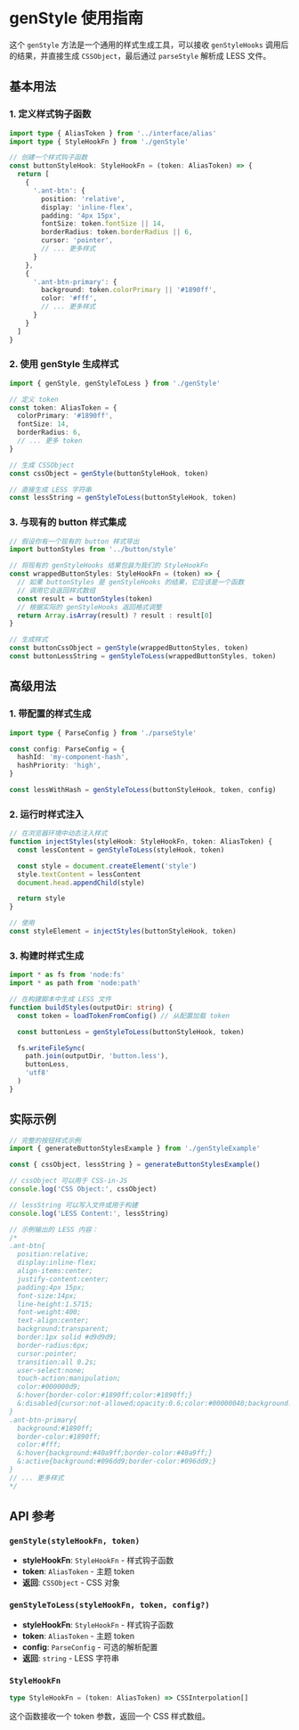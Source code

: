 # genStyle 使用指南

这个 `genStyle` 方法是一个通用的样式生成工具，可以接收 `genStyleHooks` 调用后的结果，并直接生成 `CSSObject`，最后通过 `parseStyle` 解析成 LESS 文件。

## 基本用法

### 1. 定义样式钩子函数

```typescript
import type { AliasToken } from '../interface/alias'
import type { StyleHookFn } from './genStyle'

// 创建一个样式钩子函数
const buttonStyleHook: StyleHookFn = (token: AliasToken) => {
  return [
    {
      '.ant-btn': {
        position: 'relative',
        display: 'inline-flex',
        padding: '4px 15px',
        fontSize: token.fontSize || 14,
        borderRadius: token.borderRadius || 6,
        cursor: 'pointer',
        // ... 更多样式
      }
    },
    {
      '.ant-btn-primary': {
        background: token.colorPrimary || '#1890ff',
        color: '#fff',
        // ... 更多样式
      }
    }
  ]
}
```

### 2. 使用 genStyle 生成样式

```typescript
import { genStyle, genStyleToLess } from './genStyle'

// 定义 token
const token: AliasToken = {
  colorPrimary: '#1890ff',
  fontSize: 14,
  borderRadius: 6,
  // ... 更多 token
}

// 生成 CSSObject
const cssObject = genStyle(buttonStyleHook, token)

// 直接生成 LESS 字符串
const lessString = genStyleToLess(buttonStyleHook, token)
```

### 3. 与现有的 button 样式集成

```typescript
// 假设你有一个现有的 button 样式导出
import buttonStyles from '../button/style'

// 将现有的 genStyleHooks 结果包装为我们的 StyleHookFn
const wrappedButtonStyles: StyleHookFn = (token) => {
  // 如果 buttonStyles 是 genStyleHooks 的结果，它应该是一个函数
  // 调用它会返回样式数组
  const result = buttonStyles(token)
  // 根据实际的 genStyleHooks 返回格式调整
  return Array.isArray(result) ? result : result[0]
}

// 生成样式
const buttonCssObject = genStyle(wrappedButtonStyles, token)
const buttonLessString = genStyleToLess(wrappedButtonStyles, token)
```

## 高级用法

### 1. 带配置的样式生成

```typescript
import type { ParseConfig } from './parseStyle'

const config: ParseConfig = {
  hashId: 'my-component-hash',
  hashPriority: 'high',
}

const lessWithHash = genStyleToLess(buttonStyleHook, token, config)
```

### 2. 运行时样式注入

```typescript
// 在浏览器环境中动态注入样式
function injectStyles(styleHook: StyleHookFn, token: AliasToken) {
  const lessContent = genStyleToLess(styleHook, token)

  const style = document.createElement('style')
  style.textContent = lessContent
  document.head.appendChild(style)

  return style
}

// 使用
const styleElement = injectStyles(buttonStyleHook, token)
```

### 3. 构建时样式生成

```typescript
import * as fs from 'node:fs'
import * as path from 'node:path'

// 在构建脚本中生成 LESS 文件
function buildStyles(outputDir: string) {
  const token = loadTokenFromConfig() // 从配置加载 token

  const buttonLess = genStyleToLess(buttonStyleHook, token)

  fs.writeFileSync(
    path.join(outputDir, 'button.less'),
    buttonLess,
    'utf8'
  )
}
```

## 实际示例

```typescript
// 完整的按钮样式示例
import { generateButtonStylesExample } from './genStyleExample'

const { cssObject, lessString } = generateButtonStylesExample()

// cssObject 可以用于 CSS-in-JS
console.log('CSS Object:', cssObject)

// lessString 可以写入文件或用于构建
console.log('LESS Content:', lessString)

// 示例输出的 LESS 内容：
/*
.ant-btn{
  position:relative;
  display:inline-flex;
  align-items:center;
  justify-content:center;
  padding:4px 15px;
  font-size:14px;
  line-height:1.5715;
  font-weight:400;
  text-align:center;
  background:transparent;
  border:1px solid #d9d9d9;
  border-radius:6px;
  cursor:pointer;
  transition:all 0.2s;
  user-select:none;
  touch-action:manipulation;
  color:#000000d9;
  &:hover{border-color:#1890ff;color:#1890ff;}
  &:disabled{cursor:not-allowed;opacity:0.6;color:#00000040;background:#f5f5f5;}
}
.ant-btn-primary{
  background:#1890ff;
  border-color:#1890ff;
  color:#fff;
  &:hover{background:#40a9ff;border-color:#40a9ff;}
  &:active{background:#096dd9;border-color:#096dd9;}
}
// ... 更多样式
*/
```

## API 参考

### `genStyle(styleHookFn, token)`

- **styleHookFn**: `StyleHookFn` - 样式钩子函数
- **token**: `AliasToken` - 主题 token
- **返回**: `CSSObject` - CSS 对象

### `genStyleToLess(styleHookFn, token, config?)`

- **styleHookFn**: `StyleHookFn` - 样式钩子函数
- **token**: `AliasToken` - 主题 token
- **config**: `ParseConfig` - 可选的解析配置
- **返回**: `string` - LESS 字符串

### `StyleHookFn`

```typescript
type StyleHookFn = (token: AliasToken) => CSSInterpolation[]
```

这个函数接收一个 token 参数，返回一个 CSS 样式数组。
